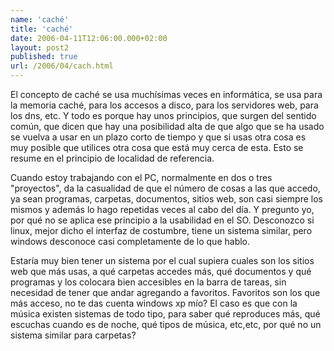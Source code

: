 ```yaml
---
name: 'caché'
title: 'caché'
date: 2006-04-11T12:06:00.000+02:00
layout: post2
published: true
url: /2006/04/cach.html
---
```


El concepto de caché se usa muchísimas veces en informática, se usa para la memoria caché, para los accesos a disco, para los servidores web, para los dns, etc. Y todo es porque hay unos principios, que surgen del sentido común, que dicen que hay una posibilidad alta de que algo que se ha usado se vuelva a usar en un plazo corto de tiempo y que si usas otra cosa es muy posible que utilices otra cosa que está muy cerca de esta. Esto se resume en el principio de localidad de referencia.  
  
Cuando estoy trabajando con el PC, normalmente en dos o tres "proyectos", da la casualidad de que el número de cosas a las que accedo, ya sean programas, carpetas, documentos, sitios web, son casi siempre los mismos y además lo hago repetidas veces al cabo del día. Y pregunto yo, por qué no se aplica ese principio a la usabilidad en el SO. Desconozco si linux, mejor dicho el interfaz de costumbre, tiene un sistema similar, pero windows desconoce casi completamente de lo que hablo.  
  
Estaría muy bien tener un sistema por el cual supiera cuales son los sitios web que más usas, a qué carpetas accedes más, qué documentos y qué programas y los colocara bien accesibles en la barra de tareas, sin necesidad de tener que andar agregando a favoritos. Favoritos son los que más acceso, no te das cuenta windows xp mío? El caso es que con la música existen sistemas de todo tipo, para saber qué reproduces más, qué escuchas cuando es de noche, qué tipos de música, etc,etc, por qué no un sistema similar para carpetas?
